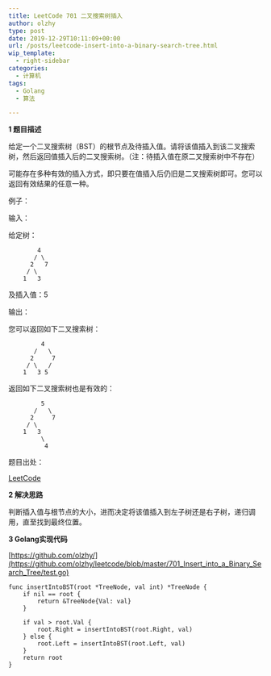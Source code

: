 ```yaml
---
title: LeetCode 701 二叉搜索树插入
author: olzhy
type: post
date: 2019-12-29T10:11:09+00:00
url: /posts/leetcode-insert-into-a-binary-search-tree.html
wip_template:
  - right-sidebar
categories:
  - 计算机
tags:
  - Golang
  - 算法

---
```

**1 题目描述**
  
给定一个二叉搜索树（BST）的根节点及待插入值。请将该值插入到该二叉搜索树，然后返回值插入后的二叉搜索树。（注：待插入值在原二叉搜索树中不存在）
  
可能存在多种有效的插入方式，即只要在值插入后仍旧是二叉搜索树即可。您可以返回有效结果的任意一种。

例子：
  
输入：
  
给定树：

```
        4
       / \
      2   7
     / \
    1   3
```

及插入值：5
  
输出：
  
您可以返回如下二叉搜索树：

```
         4
       /   \
      2     7
     / \   /
    1   3 5
```

返回如下二叉搜索树也是有效的：

```
         5
       /   \
      2     7
     / \   
    1   3
         \
          4
```

题目出处：

[LeetCode](https://leetcode.com/problems/insert-into-a-binary-search-tree/)

**2 解决思路**
  
判断插入值与根节点的大小，进而决定将该值插入到左子树还是右子树，递归调用，直至找到最终位置。

**3 Golang实现代码**
  
[https://github.com/olzhy/](https://github.com/olzhy/leetcode/blob/master/701_Insert_into_a_Binary_Search_Tree/test.go)

```Golang
func insertIntoBST(root *TreeNode, val int) *TreeNode {
	if nil == root {
		return &TreeNode{Val: val}
	}

	if val > root.Val {
		root.Right = insertIntoBST(root.Right, val)
	} else {
		root.Left = insertIntoBST(root.Left, val)
	}
	return root
}
```